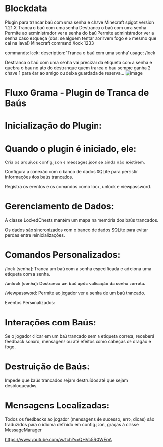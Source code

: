 # Blockdata
Plugin para trancar baú com uma senha e chave Minecraft spigot version 1.21.X Tranca o baú com uma senha Destranca o baú com uma senha Permite ao administrador ver a senha do baú Permite administrador ver a senha caso esqueça
(obs: se alguem tentar abrirvem fogo e o mesmo que cai na lava!)
Minecraft command /lock 1233

commands:
  lock:
    description: 'Tranca o baú com uma senha'
    usage: /lock <senha>

    
Destranca o baú com uma senha vai precizar da etiqueta com a senha e quebra o bau no ato do destranque 
quem tranca o bau sempre ganha 2 chave 1 para dar ao amigo ou deixa guardada de reserva... 
![image](https://github.com/user-attachments/assets/0f2b775d-00ed-4ce8-bcf1-0a677736c415)

# Fluxo Grama - Plugin de Tranca de Baús
# Inicialização do Plugin:

# Quando o plugin é iniciado, ele:

Cria os arquivos config.json e messages.json se ainda não existirem.

Configura a conexão com o banco de dados SQLite para persistir informações dos baús trancados.

Registra os eventos e os comandos como lock, unlock e viewpassword.

# Gerenciamento de Dados:

A classe LockedChests mantém um mapa na memória dos baús trancados.

Os dados são sincronizados com o banco de dados SQLite para evitar perdas entre reinicializações.

# Comandos Personalizados:

/lock [senha]: Tranca um baú com a senha especificada e adiciona uma etiqueta com a senha.

/unlock [senha]: Destranca um baú após validação da senha correta.

/viewpassword: Permite ao jogador ver a senha de um baú trancado.

Eventos Personalizados:

# Interações com Baús:

Se o jogador clicar em um baú trancado sem a etiqueta correta, receberá feedback sonoro, mensagens ou até efeitos como cabeças de dragão e fogo.

# Destruição de Baús:

Impede que baús trancados sejam destruídos até que sejam desbloqueados.

# Mensagens Localizadas:

Todos os feedbacks ao jogador (mensagens de sucesso, erro, dicas) são traduzidos para o idioma definido em config.json, graças à classe MessageManager



https://www.youtube.com/watch?v=QHVc5ROWEpA
